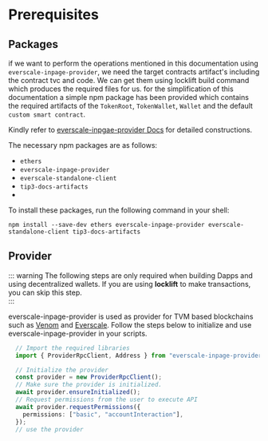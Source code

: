 # Prerequisites

## Packages

if we want to perform the operations mentioned in this documentation using `everscale-inpage-provider`, we need the target contracts artifact's including the contract tvc and code. We can get them using locklift build command which produces the required files for us.
for the simplification of this documentation a simple npm package has been provided which contains the required artifacts of the `TokenRoot`, `TokenWallet`, `Wallet` and the default `custom smart contract`.

Kindly refer to [everscale-inpgae-provider Docs](https://provider-docs.broxus.com/guides/deploy.html#deploy-a-contract) for detailed constructions.

The necessary npm packages are as follows:
- `ethers`
- `everscale-inpage-provider`
- `everscale-standalone-client`
- `tip3-docs-artifacts` 
- 
To install these packages, run the following command in your shell:

  ```shell
  npm install --save-dev ethers everscale-inpage-provider everscale-standalone-client tip3-docs-artifacts
  ```

## Provider
::: warning 
The following steps are only required when building Dapps and using decentralized wallets. If you are using **locklift** to make transactions, you can skip this step.  
:::

everscale-inpage-provider is used as provider for TVM based blockchains such as [Venom](https://venom.foundation/) and [Everscale](https://everscale.network/). Follow the steps below to initialize and use everscale-inpage-provider in your scripts.

```typescript
  // Import the required libraries
  import { ProviderRpcClient, Address } from "everscale-inpage-provider";

  // Initialize the provider
  const provider = new ProviderRpcClient();
  // Make sure the provider is initialized.
  await provider.ensureInitialized();
  // Request permissions from the user to execute API
  await provider.requestPermissions({
    permissions: ["basic", "accountInteraction"],
  });
  // use the provider
````

